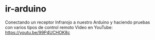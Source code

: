 # ir-arduino
Conectando un receptor Infrarojo a nuestro Arduino y haciendo pruebas con varios tipos de control remoto
Video en YouTube: https://youtu.be/99P4UCHOK8c
